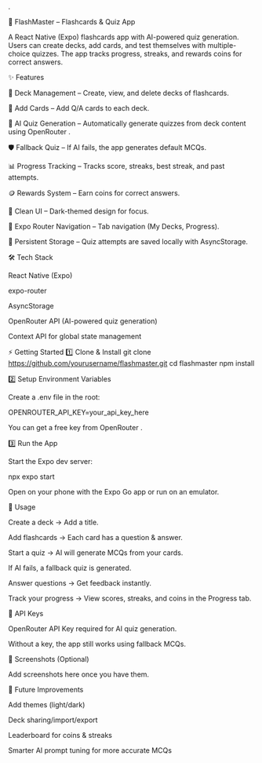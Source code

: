 .

📘 FlashMaster – Flashcards & Quiz App

A React Native (Expo) flashcards app with AI-powered quiz generation.
Users can create decks, add cards, and test themselves with multiple-choice quizzes.
The app tracks progress, streaks, and rewards coins for correct answers.

✨ Features

📂 Deck Management – Create, view, and delete decks of flashcards.

📝 Add Cards – Add Q/A cards to each deck.

🤖 AI Quiz Generation – Automatically generate quizzes from deck content using OpenRouter
.

🛡️ Fallback Quiz – If AI fails, the app generates default MCQs.

📊 Progress Tracking – Tracks score, streaks, best streak, and past attempts.

🪙 Rewards System – Earn coins for correct answers.

🎨 Clean UI – Dark-themed design for focus.

📱 Expo Router Navigation – Tab navigation (My Decks, Progress).

💾 Persistent Storage – Quiz attempts are saved locally with AsyncStorage.

🛠️ Tech Stack

React Native
 (Expo)

expo-router

AsyncStorage

OpenRouter API
 (AI-powered quiz generation)

Context API for global state management


⚡ Getting Started
1️⃣ Clone & Install
git clone https://github.com/yourusername/flashmaster.git
cd flashmaster
npm install

2️⃣ Setup Environment Variables

Create a .env file in the root:

OPENROUTER_API_KEY=your_api_key_here


You can get a free key from OpenRouter
.

3️⃣ Run the App

Start the Expo dev server:

npx expo start


Open on your phone with the Expo Go app or run on an emulator.

🧩 Usage

Create a deck → Add a title.

Add flashcards → Each card has a question & answer.

Start a quiz → AI will generate MCQs from your cards.

If AI fails, a fallback quiz is generated.

Answer questions → Get feedback instantly.

Track your progress → View scores, streaks, and coins in the Progress tab.

🔑 API Keys

OpenRouter API Key required for AI quiz generation.

Without a key, the app still works using fallback MCQs.

📸 Screenshots (Optional)

Add screenshots here once you have them.

🧪 Future Improvements

Add themes (light/dark)

Deck sharing/import/export

Leaderboard for coins & streaks

Smarter AI prompt tuning for more accurate MCQs
